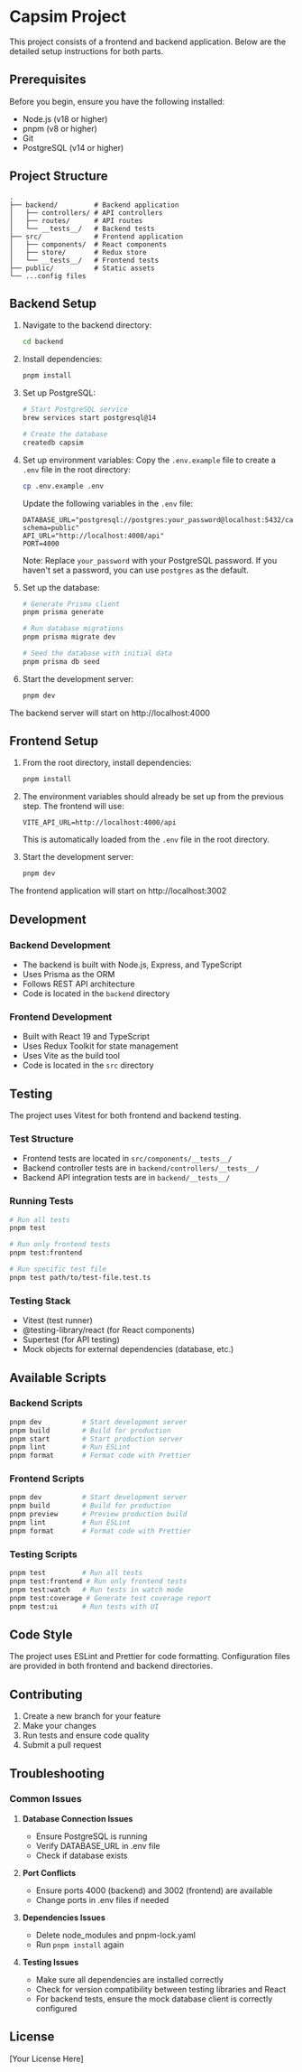 # Capsim Project

This project consists of a frontend and backend application. Below are the detailed setup instructions for both parts.

## Prerequisites

Before you begin, ensure you have the following installed:
- Node.js (v18 or higher)
- pnpm (v8 or higher)
- Git
- PostgreSQL (v14 or higher)

## Project Structure
```
.
├── backend/         # Backend application
│   ├── controllers/ # API controllers
│   ├── routes/      # API routes
│   └── __tests__/   # Backend tests
├── src/             # Frontend application
│   ├── components/  # React components
│   ├── store/       # Redux store
│   └── __tests__/   # Frontend tests
├── public/          # Static assets
└── ...config files
```

## Backend Setup

1. Navigate to the backend directory:
   ```bash
   cd backend
   ```

2. Install dependencies:
   ```bash
   pnpm install
   ```

3. Set up PostgreSQL:
   ```bash
   # Start PostgreSQL service
   brew services start postgresql@14

   # Create the database
   createdb capsim
   ```

4. Set up environment variables:
   Copy the `.env.example` file to create a `.env` file in the root directory:
   ```bash
   cp .env.example .env
   ```
   
   Update the following variables in the `.env` file:
   ```
   DATABASE_URL="postgresql://postgres:your_password@localhost:5432/capsim?schema=public"
   API_URL="http://localhost:4000/api"
   PORT=4000
   ```
   Note: Replace `your_password` with your PostgreSQL password. If you haven't set a password, you can use `postgres` as the default.

5. Set up the database:
   ```bash
   # Generate Prisma client
   pnpm prisma generate

   # Run database migrations
   pnpm prisma migrate dev

   # Seed the database with initial data
   pnpm prisma db seed
   ```

6. Start the development server:
   ```bash
   pnpm dev
   ```

The backend server will start on http://localhost:4000

## Frontend Setup

1. From the root directory, install dependencies:
   ```bash
   pnpm install
   ```

2. The environment variables should already be set up from the previous step. The frontend will use:
   ```
   VITE_API_URL=http://localhost:4000/api
   ```
   
   This is automatically loaded from the `.env` file in the root directory.

3. Start the development server:
   ```bash
   pnpm dev
   ```

The frontend application will start on http://localhost:3002

## Development

### Backend Development
- The backend is built with Node.js, Express, and TypeScript
- Uses Prisma as the ORM
- Follows REST API architecture
- Code is located in the `backend` directory

### Frontend Development
- Built with React 19 and TypeScript
- Uses Redux Toolkit for state management
- Uses Vite as the build tool
- Code is located in the `src` directory

## Testing

The project uses Vitest for both frontend and backend testing.

### Test Structure
- Frontend tests are located in `src/components/__tests__/`
- Backend controller tests are in `backend/controllers/__tests__/`
- Backend API integration tests are in `backend/__tests__/`

### Running Tests
```bash
# Run all tests
pnpm test

# Run only frontend tests
pnpm test:frontend

# Run specific test file
pnpm test path/to/test-file.test.ts
```

### Testing Stack
- Vitest (test runner)
- @testing-library/react (for React components)
- Supertest (for API testing)
- Mock objects for external dependencies (database, etc.)

## Available Scripts

### Backend Scripts
```bash
pnpm dev          # Start development server
pnpm build        # Build for production
pnpm start        # Start production server
pnpm lint         # Run ESLint
pnpm format       # Format code with Prettier
```

### Frontend Scripts
```bash
pnpm dev          # Start development server
pnpm build        # Build for production
pnpm preview      # Preview production build
pnpm lint         # Run ESLint
pnpm format       # Format code with Prettier
```

### Testing Scripts
```bash
pnpm test         # Run all tests
pnpm test:frontend # Run only frontend tests
pnpm test:watch   # Run tests in watch mode
pnpm test:coverage # Generate test coverage report
pnpm test:ui      # Run tests with UI
```

## Code Style

The project uses ESLint and Prettier for code formatting. Configuration files are provided in both frontend and backend directories.

## Contributing

1. Create a new branch for your feature
2. Make your changes
3. Run tests and ensure code quality
4. Submit a pull request

## Troubleshooting

### Common Issues

1. **Database Connection Issues**
   - Ensure PostgreSQL is running
   - Verify DATABASE_URL in .env file
   - Check if database exists

2. **Port Conflicts**
   - Ensure ports 4000 (backend) and 3002 (frontend) are available
   - Change ports in .env files if needed

3. **Dependencies Issues**
   - Delete node_modules and pnpm-lock.yaml
   - Run `pnpm install` again

4. **Testing Issues**
   - Make sure all dependencies are installed correctly
   - Check for version compatibility between testing libraries and React
   - For backend tests, ensure the mock database client is correctly configured

## License

[Your License Here]
